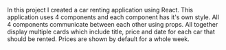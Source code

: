 In this project I created a car renting application using React.
This application uses 4 components and each component has it's own style.
All 4 components communicate between each other using props.
All together display multiple cards which include title, price and date for each car that should be rented. Prices are shown by default for a whole week.
